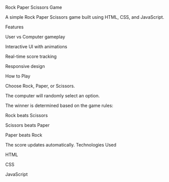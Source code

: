 Rock Paper Scissors Game

A simple Rock Paper Scissors game built using HTML, CSS, and JavaScript.

Features

User vs Computer gameplay

Interactive UI with animations

Real-time score tracking

Responsive design

How to Play

Choose Rock, Paper, or Scissors.

The computer will randomly select an option.

The winner is determined based on the game rules:

Rock beats Scissors

Scissors beats Paper

Paper beats Rock

The score updates automatically.
Technologies Used

HTML

CSS

JavaScript
